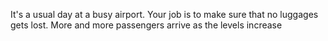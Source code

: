 It's a usual day at a busy airport. Your job is to make sure that no luggages gets lost. More and more passengers arrive as the levels increase